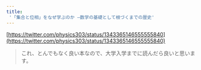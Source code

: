 ```yaml
---
title:
 '「集合と位相」をなぜ学ぶのか ―数学の基礎として根づくまでの歴史'
---
```


[https://twitter.com/physics303/status/1343365146555555840](https://twitter.com/physics303/status/1343365146555555840)
> これ、とんでもなく良い本なので、大学入学までに読んだら良いと思います。

